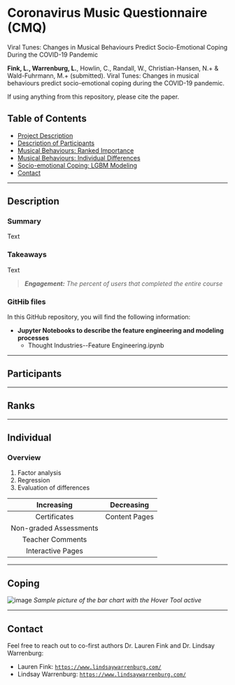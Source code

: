 # Coronavirus Music Questionnaire (CMQ)
Viral Tunes: Changes in Musical Behaviours Predict Socio-Emotional Coping During the COVID-19 Pandemic

**Fink, L., Warrenburg, L.**, Howlin, C., Randall, W., Christian-Hansen, N.+ & Wald-Fuhrmann, M.+ (submitted). Viral Tunes: Changes in musical behaviours predict socio-emotional coping during the COVID-19 pandemic.

If using anything from this repository, please cite the paper.

## Table of Contents

- [Project Description](#description)
- [Description of Participants](#participants)
- [Musical Behaviours: Ranked Importance](#ranks)
- [Musical Behaviours: Individual Differences](#individual)
- [Socio-emotional Coping: LGBM Modeling](#coping)
- [Contact](#contact)

___
## Description
### Summary
Text

### Takeaways
Text

 > _**Engagement:** The percent of users that completed the entire course_


### GitHib files
In this GitHub repository, you will find the following information:
- **Jupyter Notebooks to describe the feature engineering and modeling processes**
  - Thought Industries--Feature Engineering.ipynb

___
## Participants

___
## Ranks

___
## Individual

### Overview
  1.  Factor analysis
  2.  Regression
  3.  Evaluation of differences

Increasing | Decreasing
:-------------: | :-------------:
Certificates | Content Pages
Non-graded Assessments |  
Teacher Comments |  
Interactive Pages |  

___
## Coping

![image](/images/sample_graph.png)
_Sample picture of the bar chart with the Hover Tool active_

___
## Contact
Feel free to reach out to co-first authors Dr. Lauren Fink and Dr. Lindsay Warrenburg:
- Lauren Fink: <a href="https://www.lindsaywarrenburg.com/" target="_blank">`https://www.lindsaywarrenburg.com/`</a>
- Lindsay Warrenburg: <a href="https://www.lindsaywarrenburg.com/" target="_blank">`https://www.lindsaywarrenburg.com/`</a>
